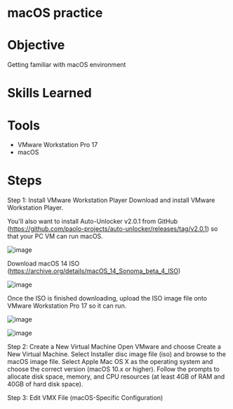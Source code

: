 # macOS practice

# Objective

Getting familiar with macOS environment

# Skills Learned


# Tools
- VMware Workstation Pro 17
- macOS

# Steps

Step 1: Install VMware Workstation Player
Download and install VMware Workstation Player.

You'll also want to install Auto-Unlocker v2.0.1 from GitHub (https://github.com/paolo-projects/auto-unlocker/releases/tag/v2.0.1) so that your PC VM can run macOS.

![image](https://github.com/user-attachments/assets/1dcc2c30-7785-4f1f-b216-f839e9b2b20a)

Download macOS 14 ISO (https://archive.org/details/macOS_14_Sonoma_beta_4_ISO)

![image](https://github.com/user-attachments/assets/818af76a-8306-45fa-b4f0-69e697f729c7)

Once the ISO is finished downloading, upload the ISO image file onto VMware Workstation Pro 17 so it can run.

![image](https://github.com/user-attachments/assets/e73249dc-8d64-4364-9f2c-9ca58d4a5d3e)

![image](https://github.com/user-attachments/assets/24601ba2-385e-4506-8bbb-f1c4ae59da89)

Step 2: Create a New Virtual Machine
Open VMware and choose Create a New Virtual Machine.
Select Installer disc image file (iso) and browse to the macOS image file.
Select Apple Mac OS X as the operating system and choose the correct version (macOS 10.x or higher).
Follow the prompts to allocate disk space, memory, and CPU resources (at least 4GB of RAM and 40GB of hard disk space).

Step 3: Edit VMX File (macOS-Specific Configuration)
